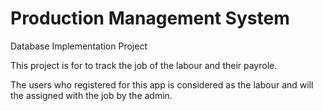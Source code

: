 # Production Management System
Database Implementation Project

This project is for to track the job of the labour and their payrole.

The users who registered for this app is considered as the labour and will the assigned with the job by the admin.
